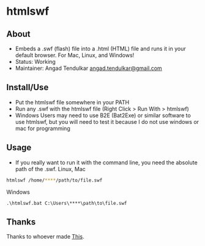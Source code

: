 # htmlswf

## About
* Embeds a .swf (flash) file into a .html (HTML) file and runs it in your default browser. For Mac, Linux, and Windows!
* Status: Working
* Maintainer: Angad Tendulkar <angad.tendulkar@gmail.com>

## Install/Use
* Put the htmlswf file somewhere in your PATH
* Run any .swf with the htmlswf file (Right Click > Run With > htmlswf)
* Windows Users may need to use B2E (Bat2Exe) or similar software to use htmlswf, but you will need to test it because I do not use windows or mac for programming

## Usage
* If you really want to run it with the command line, you need the absolute path of the .swf.
Linux, Mac
```sh
htmlswf /home/****/path/to/file.swf
```

Windows
```
.\htmlswf.bat C:\Users\****\path\to\file.swf
```

## Thanks
Thanks to whoever made [This](https://pastebin.com/tUJacCDN).
